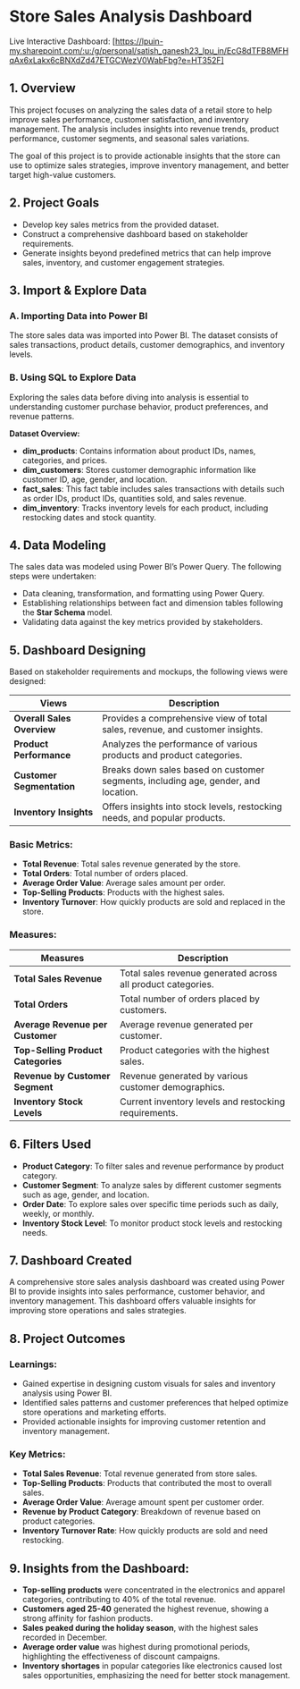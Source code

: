 

# Store Sales Analysis Dashboard

Live Interactive Dashboard: [https://lpuin-my.sharepoint.com/:u:/g/personal/satish_ganesh23_lpu_in/EcG8dTFB8MFHqAx6xLakx6cBNXdZd47ETGCWezV0WabFbg?e=HT352F]

## 1. Overview
This project focuses on analyzing the sales data of a retail store to help improve sales performance, customer satisfaction, and inventory management. The analysis includes insights into revenue trends, product performance, customer segments, and seasonal sales variations.

The goal of this project is to provide actionable insights that the store can use to optimize sales strategies, improve inventory management, and better target high-value customers.

## 2. Project Goals
- Develop key sales metrics from the provided dataset.
- Construct a comprehensive dashboard based on stakeholder requirements.
- Generate insights beyond predefined metrics that can help improve sales, inventory, and customer engagement strategies.

## 3. Import & Explore Data

### A. Importing Data into Power BI
The store sales data was imported into Power BI. The dataset consists of sales transactions, product details, customer demographics, and inventory levels.

### B. Using SQL to Explore Data
Exploring the sales data before diving into analysis is essential to understanding customer purchase behavior, product preferences, and revenue patterns.

**Dataset Overview:**
- **dim_products**: Contains information about product IDs, names, categories, and prices.
- **dim_customers**: Stores customer demographic information like customer ID, age, gender, and location.
- **fact_sales**: This fact table includes sales transactions with details such as order IDs, product IDs, quantities sold, and sales revenue.
- **dim_inventory**: Tracks inventory levels for each product, including restocking dates and stock quantity.

## 4. Data Modeling
The sales data was modeled using Power BI’s Power Query. The following steps were undertaken:
- Data cleaning, transformation, and formatting using Power Query.
- Establishing relationships between fact and dimension tables following the **Star Schema** model.
- Validating data against the key metrics provided by stakeholders.

## 5. Dashboard Designing
Based on stakeholder requirements and mockups, the following views were designed:

| **Views**           | **Description**                                                  |
|---------------------|------------------------------------------------------------------|
| **Overall Sales Overview** | Provides a comprehensive view of total sales, revenue, and customer insights. |
| **Product Performance** | Analyzes the performance of various products and product categories. |
| **Customer Segmentation** | Breaks down sales based on customer segments, including age, gender, and location. |
| **Inventory Insights** | Offers insights into stock levels, restocking needs, and popular products. |

### Basic Metrics:
- **Total Revenue**: Total sales revenue generated by the store.
- **Total Orders**: Total number of orders placed.
- **Average Order Value**: Average sales amount per order.
- **Top-Selling Products**: Products with the highest sales.
- **Inventory Turnover**: How quickly products are sold and replaced in the store.

### Measures:
| **Measures**         | **Description**                                         |
|----------------------|---------------------------------------------------------|
| **Total Sales Revenue**  | Total sales revenue generated across all product categories. |
| **Total Orders**         | Total number of orders placed by customers.          |
| **Average Revenue per Customer** | Average revenue generated per customer.      |
| **Top-Selling Product Categories** | Product categories with the highest sales. |
| **Revenue by Customer Segment** | Revenue generated by various customer demographics. |
| **Inventory Stock Levels** | Current inventory levels and restocking requirements. |

## 6. Filters Used
- **Product Category**: To filter sales and revenue performance by product category.
- **Customer Segment**: To analyze sales by different customer segments such as age, gender, and location.
- **Order Date**: To explore sales over specific time periods such as daily, weekly, or monthly.
- **Inventory Stock Level**: To monitor product stock levels and restocking needs.

## 7. Dashboard Created
A comprehensive store sales analysis dashboard was created using Power BI to provide insights into sales performance, customer behavior, and inventory management. This dashboard offers valuable insights for improving store operations and sales strategies.

## 8. Project Outcomes
### Learnings:
- Gained expertise in designing custom visuals for sales and inventory analysis using Power BI.
- Identified sales patterns and customer preferences that helped optimize store operations and marketing efforts.
- Provided actionable insights for improving customer retention and inventory management.

### Key Metrics:
- **Total Sales Revenue**: Total revenue generated from store sales.
- **Top-Selling Products**: Products that contributed the most to overall sales.
- **Average Order Value**: Average amount spent per customer order.
- **Revenue by Product Category**: Breakdown of revenue based on product categories.
- **Inventory Turnover Rate**: How quickly products are sold and need restocking.

## 9. Insights from the Dashboard:
- **Top-selling products** were concentrated in the electronics and apparel categories, contributing to 40% of the total revenue.
- **Customers aged 25-40** generated the highest revenue, showing a strong affinity for fashion products.
- **Sales peaked during the holiday season**, with the highest sales recorded in December.
- **Average order value** was highest during promotional periods, highlighting the effectiveness of discount campaigns.
- **Inventory shortages** in popular categories like electronics caused lost sales opportunities, emphasizing the need for better stock management.

